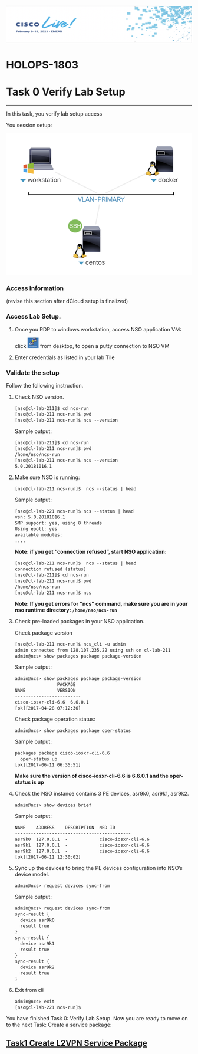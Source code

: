 ![](./media/media/image2.png)

HOLOPS-1803
===========

# Task 0 Verify Lab Setup
----------------

In this task, you verify lab setup access

You session setup:

![](./media/media/dcloud-setup.png)

###  Access Information

(revise this section after dCloud setup is finalized)
        

### Access Lab Setup. 

1. Once you RDP to windows workstation, access NSO application VM:
    
    click <img src="https://github.com/weiganghuang/holops-1803/blob/master/media/media/putty.png?raw=true" width="30"/> from desktop, to open a putty connection to NSO VM

3.  Enter credentials as listed in your lab Tile

### Validate the setup

Follow the following instruction. 

1.  Check NSO version.

    ```
    [nso@cl-lab-211]$ cd ncs-run
    [nso@cl-lab-211 ncs-run]$ pwd
    [nso@cl-lab-211 ncs-run]$ ncs --version
    ```
    Sample output:
    
    ```
    [nso@cl-lab-211]$ cd ncs-run
    [nso@cl-lab-211 ncs-run]$ pwd
    /home/nso/ncs-run
    [nso@cl-lab-211 ncs-run]$ ncs --version
    5.0.20181016.1
    ```

1.  Make sure NSO is running:

    ```
    [nso@cl-lab-211 ncs-run]$  ncs --status | head
    ```
    Sample output:
    
    ```
    [nso@cl-lab-221 ncs-run]$ ncs --status | head
    vsn: 5.0.20181016.1
    SMP support: yes, using 8 threads
    Using epoll: yes
    available modules: 
    ....
    ```
    
    **Note: if you get “connection refused”, start NSO application:**
    
    ```
    [nso@cl-lab-211 ncs-run]$  ncs --status | head
    connection refused (status)
    [nso@cl-lab-211]$ cd ncs-run
    [nso@cl-lab-211 ncs-run]$ pwd
    /home/nso/ncs-run
    [nso@cl-lab-211 ncs-run]$ ncs
    ```
    **Note: If you get errors for “ncs” command, make sure you are in
    your nso runtime directory: `/home/nso/ncs-run`**

1.  Check pre-loaded packages in your NSO application.

    Check package version
    
    ```
    [nso@cl-lab-211 ncs-run]$ ncs_cli -u admin
    admin connected from 128.107.235.22 using ssh on cl-lab-211
    admin@ncs> show packages package package-version
    ```
    Sample output:
    
    ```
    admin@ncs> show packages package package-version
                    PACKAGE
    NAME            VERSION
    -------------------------
    cisco-iosxr-cli-6.6  6.6.0.1
    [ok][2017-04-28 07:12:36]
    ```
    
    Check package operation status:
    
    
    ```
    admin@ncs> show packages package oper-status
    ```
    
    Sample output:
    
    ```
    packages package cisco-iosxr-cli-6.6
      oper-status up
    [ok][2017-06-11 06:35:51]  
    ```
    **Make sure the version of cisco-iosxr-cli-6.6 is 6.6.0.1 and the
    oper-status is up**

1.  Check the NSO instance contains 3 PE devices, asr9k0, asr9k1,
    asr9k2.

    ```
    admin@ncs> show devices brief
    ```
    Sample output:
    
    ```
    NAME    ADDRESS    DESCRIPTION  NED ID
    --------------------------------------------
    asr9k0  127.0.0.1  -            cisco-iosxr-cli-6.6
    asr9k1  127.0.0.1  -            cisco-iosxr-cli-6.6
    asr9k2  127.0.0.1  -            cisco-iosxr-cli-6.6 
    [ok][2017-06-11 12:30:02]
    ```

1.  Sync up the devices to bring the PE devices configuration into NSO’s
    device model.

     ```
     admin@ncs> request devices sync-from
     ```

     Sample output:
     
      ```
     admin@ncs> request devices sync-from
     sync-result {
    	device asr9k0
    	result true
	  }
	  sync-result {
    	device asr9k1
    	result true
     }
     sync-result {
    	device asr9k2
    	result true
	  }

     ```
     
2. Exit from cli

   ```
   admin@ncs> exit
   [nso@cl-lab-221 ncs-run]$
   ```
   
   
You have finished Task 0: Verify Lab Setup. Now you are ready to move on
to the next Task: Create a service package:

 [Task1 Create L2VPN Service Package](https://github.com/weiganghuang/HOLOPS-1803/blob/master/task1.md)
------

  

